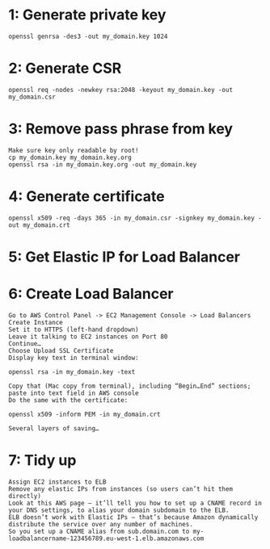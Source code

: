 # 1: Generate private key

    openssl genrsa -des3 -out my_domain.key 1024


# 2: Generate CSR

    openssl req -nodes -newkey rsa:2048 -keyout my_domain.key -out my_domain.csr

# 3: Remove pass phrase from key

    Make sure key only readable by root!
    cp my_domain.key my_domain.key.org
    openssl rsa -in my_domain.key.org -out my_domain.key

# 4: Generate certificate

    openssl x509 -req -days 365 -in my_domain.csr -signkey my_domain.key -out my_domain.crt

# 5: Get Elastic IP for Load Balancer

# 6: Create Load Balancer

    Go to AWS Control Panel -> EC2 Management Console -> Load Balancers
    Create Instance
    Set it to HTTPS (left-hand dropdown)
    Leave it talking to EC2 instances on Port 80
    Continue…
    Choose Upload SSL Certificate
    Display key text in terminal window:
  
    openssl rsa -in my_domain.key -text

    Copy that (Mac copy from terminal), including “Begin…End” sections; paste into text field in AWS console
    Do the same with the certificate:

    openssl x509 -inform PEM -in my_domain.crt

    Several layers of saving…
# 7: Tidy up

    Assign EC2 instances to ELB
    Remove any elastic IPs from instances (so users can’t hit them directly)
    Look at this AWS page – it’ll tell you how to set up a CNAME record in your DNS settings, to alias your domain subdomain to the ELB.
    ELB doesn’t work with Elastic IPs – that’s because Amazon dynamically distribute the service over any number of machines. 
    So you set up a CNAME alias from sub.domain.com to my-loadbalancername-123456789.eu-west-1.elb.amazonaws.com
